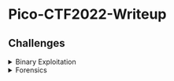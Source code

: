 # Pico-CTF2022-Writeup

## Challenges

<details>
<summary>Binary Exploitation</summary>

|Question|Points|
|--------|------|
|[buffer overflow 0](./Binary%20Exploitation/buffer%20overflow%200/)|100|

</details>

<details>
<summary>Forensics</summary>

|Question|Points|
|--------|------|
|[Enhance!](./Forensics/Enhance!/)|100|
|[Lookey here](./Forensics/Lookey%20here/)|100|
|[Packets Primer](./Forensics/Packets%20Primer/)|100|

</details>